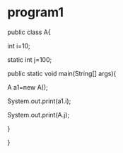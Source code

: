 # program1
public class A{

int i=10;

static int j=100;

public static void main(String[] args){

A a1=new A();

System.out.print(a1.i);

System.out.print(A.j);

}

}
